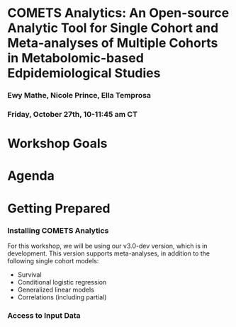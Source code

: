# COMETS Analytics: An Open-source Analytic Tool for Single Cohort and Meta-analyses of Multiple Cohorts in Metabolomic-based Edpidemiological Studies

### Ewy Mathe, Nicole Prince, Ella Temprosa
### Friday, October 27th, 10-11:45 am CT

# Workshop Goals



# Agenda


# Getting Prepared
### Installing COMETS Analytics
For this workshop, we will be using our v3.0-dev version, which is in development.  This version supports meta-analyses, in addition to the following single cohort models:
- Survival
- Conditional logistic regression 
- Generalized linear models
- Correlations (including partial) 

### Access to Input Data

